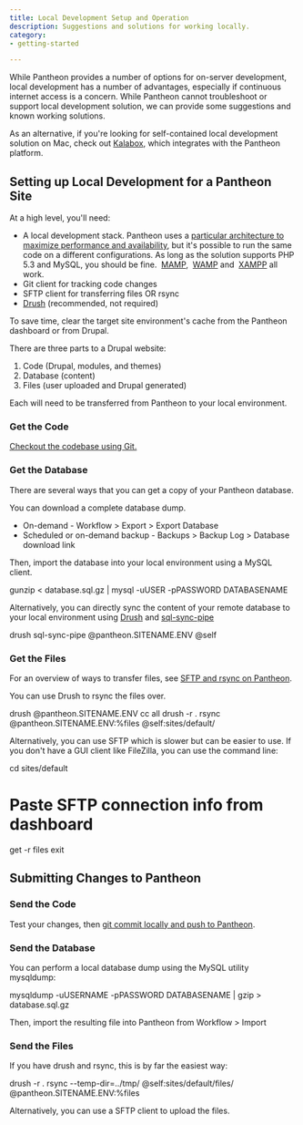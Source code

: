 ```yaml
---
title: Local Development Setup and Operation
description: Suggestions and solutions for working locally.
category:
- getting-started

---
```


While Pantheon provides a number of options for on-server development, local development has a number of advantages, especially if continuous internet access is a concern. While Pantheon cannot troubleshoot or support local development solution, we can provide some suggestions and known working solutions.  



As an alternative, if you're looking for self-contained local development solution on Mac, check out [Kalabox](http://www.kalamuna.com/products/kalabox), which integrates with the Pantheon platform.

## Setting up Local Development for a Pantheon Site

At a high level, you'll need:

- A local development stack. Pantheon uses a [particular architecture to maximize performance and availability](/articles/architecture/all-about-application-containers/), but it's possible to run the same code on a different configurations. As long as the solution supports PHP 5.3 and MySQL, you should be fine.  [MAMP](http://www.mamp.info/),  [WAMP](http://www.wampserver.com/) and  [XAMPP](http://www.apachefriends.org/en/xampp.html) all work.
- Git client for tracking code changes
- SFTP client for transferring files OR rsync
- [Drush](/articles/local/drush-command-line-utility/) (recommended, not required)

To save time, clear the target site environment's cache from the Pantheon dashboard or from Drupal.

There are three parts to a Drupal website:

1. Code (Drupal, modules, and themes)
2. Database (content)
3. Files (user uploaded and Drupal generated)

Each will need to be transferred from Pantheon to your local environment.

### Get the Code

[Checkout the codebase using Git.](/articles/local/starting-with-git/)

### Get the Database

There are several ways that you can get a copy of your Pantheon database.

You can download a complete database dump.

- On-demand - Workflow > Export > Export Database
- Scheduled or on-demand backup - Backups > Backup Log > Database download link

Then, import the database into your local environment using a MySQL client.

gunzip < database.sql.gz | mysql -uUSER -pPASSWORD DATABASENAME

Alternatively, you can directly sync the content of your remote database to your local environment using [Drush](http://drush.org) and [sql-sync-pipe](https://drupal.org/project/drush_sql_sync_pipe)

drush sql-sync-pipe @pantheon.SITENAME.ENV @self

### Get the Files

For an overview of ways to transfer files, see [SFTP and rsync on Pantheon](/articles/local/rsync-and-sftp/).

You can use Drush to rsync the files over.

drush @pantheon.SITENAME.ENV cc all
drush -r . rsync @pantheon.SITENAME.ENV:%files @self:sites/default/

Alternatively, you can use SFTP which is slower but can be easier to use. If you don't have a GUI client like FileZilla, you can use the command line:

cd sites/default
# Paste SFTP connection info from dashboard
get -r files
exit

## Submitting Changes to Pantheon

### Send the Code

Test your changes, then [git commit locally and push to Pantheon](/articles/local/starting-with-git/).

### Send the Database

You can perform a local database dump using the MySQL utility mysqldump:

mysqldump -uUSERNAME -pPASSWORD DATABASENAME | gzip > database.sql.gz

Then, import the resulting file into Pantheon from Workflow > Import

### Send the Files

If you have drush and rsync, this is by far the easiest way:

drush -r . rsync --temp-dir=../tmp/ @self:sites/default/files/ @pantheon.SITENAME.ENV:%files

Alternatively, you can use a SFTP client to upload the files.
